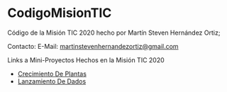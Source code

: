 # CodigoMisionTIC
Código de la Misión TIC 2020 hecho por Martín Steven Hernández Ortiz;


Contacto:
E-Mail: martinstevenhernandezortiz@gmail.com

Links a Mini-Proyectos Hechos en la Misión TIC 2020

- [Crecimiento De Plantas](https://bl4ky113.github.io/CodigoMisionTIC/JavaScript/CrecimientoPlantas_4taSemana/basePlantas.html)
- [Lanzamiento De Dados](https://bl4ky113.github.io/CodigoMisionTIC/JavaScript/LanzamientoDeDados_3raSemana/baseLanzamientoDados.html)

